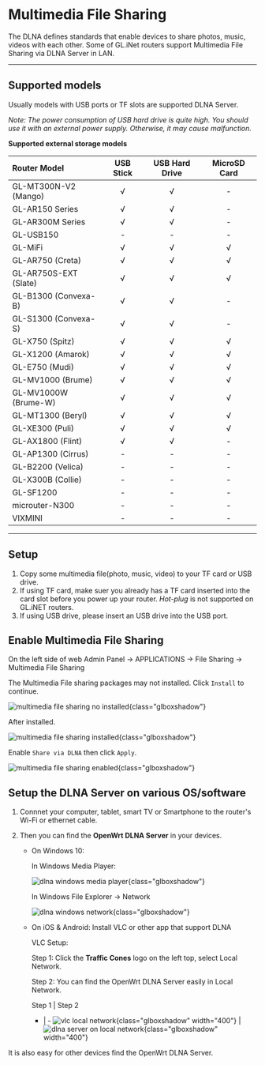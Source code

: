 # Multimedia File Sharing

The DLNA defines standards that enable devices to share photos, music, videos with each other. Some of GL.iNet routers support Multimedia File Sharing via DLNA Server in LAN.

---

## Supported models

Usually models with USB ports or TF slots are supported DLNA Server.

*Note: The power consumption of USB hard drive is quite high. You should use it with an external power supply. Otherwise, it may cause malfunction.*

**Supported external storage models**

| Router Model | USB Stick | USB Hard Drive | MicroSD Card |
| :----------- | :-------: | :---: | :---: |
| GL-MT300N-V2 (Mango) | √ | √ | - |
| GL-AR150 Series | √ | √ | - |
| GL-AR300M Series | √ | √ | - |
| GL-USB150 | - | - | - |
| GL-MiFi | √ | √ | √ |
| GL-AR750 (Creta) | √ | √ | √ |
| GL-AR750S-EXT (Slate) | √ | √ | √ |
| GL-B1300 (Convexa-B) | √ | √ | - |
| GL-S1300 (Convexa-S) | √ | √ | - |
| GL-X750 (Spitz) | √ | √ | √ |
| GL-X1200 (Amarok) | √ | √ | √ |
| GL-E750 (Mudi) | √ | √ | √ |
| GL-MV1000 (Brume) | √ | √ | √ |
| GL-MV1000W (Brume-W) | √ | √ | √ |
| GL-MT1300 (Beryl) | √ | √ | √ |
| GL-XE300 (Puli) | √ | √ | √ |
| GL-AX1800 (Flint) | √ | √ | - |
| GL-AP1300 (Cirrus) | - | - | - |
| GL-B2200 (Velica) | - | - | - |
| GL-X300B (Collie) | - | - | - |
| GL-SF1200 | - | - | - |
| microuter-N300 | - | - | - |
| VIXMINI | - | - | - |

---

## Setup

1. Copy some multimedia file(photo, music, video) to your TF card or USB drive.
2. If using TF card, make suer you already has a TF card inserted into the card slot before you power up your router. *Hot-plug* is not supported on GL.iNET routers.
2. If using USB drive, please insert an USB drive into the USB port.

## Enable Multimedia File Sharing

On the left side of web Admin Panel -> APPLICATIONS -> File Sharing -> Multimedia File Sharing

The Multimedia File sharing packages may not installed. Click `Install` to continue.

![multimedia file sharing no installed](https://static.gl-inet.com/docs/router/en/3/tutorials/multimedia_file_sharing/multimedia_file_sharing_no_installed.png){class="glboxshadow"}

After installed.

![multimedia file sharing installed](https://static.gl-inet.com/docs/router/en/3/tutorials/multimedia_file_sharing/multimedia_file_sharing_installed.png){class="glboxshadow"}

Enable `Share via DLNA` then click `Apply`.

![multimedia file sharing enabled](https://static.gl-inet.com/docs/router/en/3/tutorials/multimedia_file_sharing/multimedia_file_sharing_enabled.png){class="glboxshadow"}

## Setup the DLNA Server on various OS/software

1. Connnet your computer, tablet, smart TV or Smartphone to the router's Wi-Fi or ethernet cable.
2. Then you can find the **OpenWrt DLNA Server** in your devices.
   
    - On Windows 10:

        In Windows Media Player:

        ![dlna windows media player](https://static.gl-inet.com/docs/router/en/3/tutorials/multimedia_file_sharing/dlna_windows_media_player.png){class="glboxshadow"}

        In Windows File Explorer -> Network
        
        ![dlna windows network](https://static.gl-inet.com/docs/router/en/3/tutorials/multimedia_file_sharing/dlna_windows_network.png){class="glboxshadow"}

    - On iOS & Android: Install VLC or other app that support DLNA

        VLC Setup:

        Step 1: Click the **Traffic Cones** logo on the left top, select Local Network.

        Step 2: You can find the OpenWrt DLNA Server easily in Local Network.

        Step 1 | Step 2
        - | - 
        ![vlc local network](https://static.gl-inet.com/docs/router/en/3/tutorials/multimedia_file_sharing/vlc_local_network.png){class="glboxshadow" width="400"} | ![dlna server on local network](https://static.gl-inet.com/docs/router/en/3/tutorials/multimedia_file_sharing/vlc_local_network_dlna_server.png){class="glboxshadow" width="400"}

It is also easy for other devices find the OpenWrt DLNA Server.
